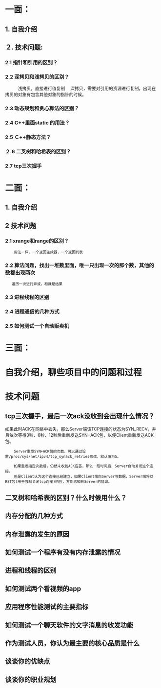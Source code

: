 # 一面：
## 1. 自我介绍
## ２. 技术问题:
### 2.1 指针和引用的区别？
### 2.2 深拷贝和浅拷贝的区别？
　　　浅拷贝，直接进行值复制
   　深拷贝，需要对引用的资源进行复制，出现在拷贝的对象有包含其他对象的指针的时候。
### 2.3 动态规划和贪心算法的区别？
### 2.4 C++里面static 的用法？
### 2.5 Ｃ++静态方法？
### ２.6 二叉树和哈希表的区别？
### 2.7 tcp三次握手

# 二面：
## 1. 自我介绍
## 2 技术问题
### 2.1 xrange和range的区别？
        用法一样，一个返回生成器，一个返回列表
### 2.2 算法问题，找出一堆数里面，唯一只出现一次的那个数，其他的数都出现两次
       遍历一次进行异或，和就是结果
### 2.3 进程线程的区别
### 2.4 进程通信的几种方式
### 2.5 如何测试一个自动贩卖机


# 三面：
# 自我介绍，聊些项目中的问题和过程

# 技术问题

## tcp三次握手，最后一次ack没收到会出现什么情况？
如果此时ACK在网络中丢失，那么Server端该TCP连接的状态为SYN_RECV，并且依次等待3秒、6秒、12秒后重新发送SYN+ACK包，以便Client重新发送ACK包。

        Server重发SYN+ACK包的次数，可以通过设置/proc/sys/net/ipv4/tcp_synack_retries修改，默认值为5。

        如果重发指定次数后，仍然未收到ACK应答，那么一段时间后，Server自动关闭这个连接。
        但是Client认为这个连接已经建立，如果Client端向Server写数据，Server端将以RST包(用于强制关闭tcp连接)响应，方能感知到Server的错误。
        
 ## 二叉树和哈希表的区别？什么时候用什么？
 
 ## 内存分配的几种方式
 
 ## 内存泄露的发生的原因
 
 ## 如何测试一个程序有没有内存泄露的情况
 
 ## 进程和线程的区别
 
 ## 如何测试两个看视频的app
 
 ## 应用程序性能测试的主要指标
 
 ## 如何测试一个聊天软件的文字消息的收发功能
 
 ## 作为测试人员，你认为最主要的核心品质是什么
 
 ## 谈谈你的优缺点
 
 ## 谈谈你的职业规划

